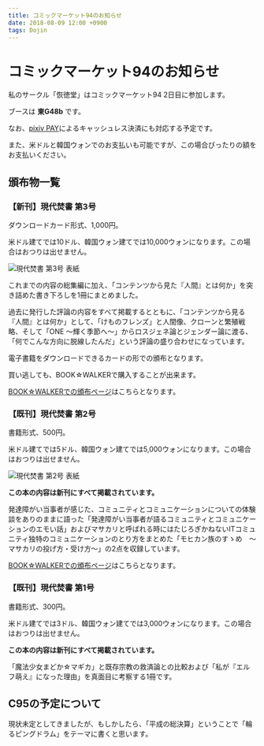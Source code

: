 ```yaml
---
title: コミックマーケット94のお知らせ
date: 2018-08-09 12:00 +0900
tags: Dojin
---
```


# コミックマーケット94のお知らせ

私のサークル「恢徳堂」はコミックマーケット94 2日目に参加します。

ブースは **東G48b** です。

なお、[pixiv PAY](https://pay.pixiv.net/)によるキャッシュレス決済にも対応する予定です。

また、米ドルと韓国ウォンでのお支払いも可能ですが、この場合ぴったりの額をお支払いください。

## 頒布物一覧

### 【新刊】現代焚書 第3号

ダウンロードカード形式、1,000円。

米ドル建てでは10ドル、韓国ウォン建てでは10,000ウォンになります。この場合はおつりは出せません。

![現代焚書 第3号 表紙](No3.png)

これまでの内容の総集編に加え、「コンテンツから見た『人間』とは何か」を突き詰めた書き下ろしを1冊にまとめました。

過去に発行した評論の内容をすべて掲載するとともに、「コンテンツから見る『人間』とは何か」として、「けものフレンズ」と人間像、クローンと繁殖戦略、そして「ONE 〜輝く季節へ〜」からロスジェネ論とジェンダー論に渡る、「何でこんな方向に脱線したんだ」という評論の盛り合わせになっています。

電子書籍をダウンロードできるカードの形での頒布となります。

買い逃しても、BOOK☆WALKERで購入することが出来ます。

[BOOK☆WALKERでの頒布ページ](https://bookwalker.jp/dec5e32428-87bc-4f3f-877e-8ea809017ac8/)はこちらとなります。

### 【既刊】現代焚書 第2号

書籍形式、500円。

米ドル建てでは5ドル、韓国ウォン建てでは5,000ウォンになります。この場合はおつりは出せません。

![現代焚書 第2号 表紙](hyoshiC92.png)

**この本の内容は新刊にすべて掲載されています。**

発達障がい当事者が感じた、コミュニティとコミュニケーションについての体験談をありのままに語った「発達障がい当事者が語るコミュニティとコミュニケーションのエモい話」およびマサカリと呼ばれる時にはたじろぎかねないITコミュニティ独特のコミュニケーションのとり方をまとめた「モヒカン族のすゝめ　〜マサカリの投げ方・受け方〜」の2点を収録しています。

[BOOK☆WALKERでの頒布ページ](https://bookwalker.jp/de472685d8-88e6-4fd7-987c-9ddef1a8cf7f/)はこちらとなります。

### 【既刊】現代焚書 第1号

書籍形式、300円。

米ドル建てでは3ドル、韓国ウォン建てでは3,000ウォンになります。この場合はおつりは出せません。

**この本の内容は新刊にすべて掲載されています。**

「魔法少女まどか☆マギカ」と既存宗教の救済論との比較および「私が『エルフ萌え』になった理由」を真面目に考察する1冊です。

## C95の予定について

現状未定としてきましたが、もしかしたら、「平成の総決算」ということで「輪るピングドラム」をテーマに書くと思います。